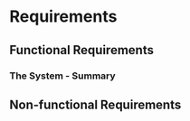 # Requirements

## Functional Requirements

### The System - Summary 


## Non-functional Requirements

